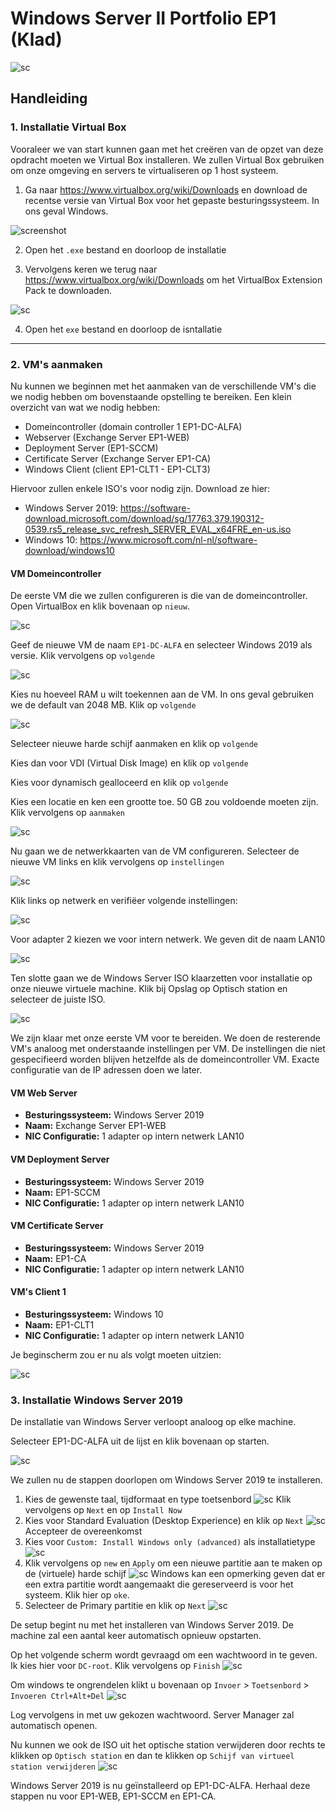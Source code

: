# Windows Server II Portfolio EP1 (Klad)



![sc](img/01.jpg)

## Handleiding

### 1. Installatie Virtual Box

Vooraleer we van start kunnen gaan met het creëren van de opzet van deze opdracht moeten we Virtual Box installeren. We zullen Virtual Box gebruiken om onze omgeving en servers te virtualiseren op 1 host systeem.

1. Ga naar <https://www.virtualbox.org/wiki/Downloads> en download de recentse versie van Virtual Box voor het gepaste besturingssysteem. In ons geval Windows.

![screenshot](img/vbox/01.jpg)

2. Open het `.exe` bestand en doorloop de installatie
   
3. Vervolgens keren we terug naar <https://www.virtualbox.org/wiki/Downloads> om het VirtualBox Extension Pack te downloaden.

![sc](img/vbox/02.jpg)

4. Open het `exe` bestand en doorloop de isntallatie

---

### 2. VM's aanmaken

Nu kunnen we beginnen met het aanmaken van de verschillende VM's die we nodig hebben om bovenstaande opstelling te bereiken.
Een klein overzicht van wat we nodig hebben:

- Domeincontroller (domain controller 1 EP1-DC-ALFA)
- Webserver (Exchange Server EP1-WEB)
- Deployment Server (EP1-SCCM)
- Certificate Server (Exchange Server EP1-CA)
- Windows Client (client EP1-CLT1 - EP1-CLT3)

Hiervoor zullen enkele ISO's voor nodig zijn. Download ze hier:

- Windows Server 2019: <https://software-download.microsoft.com/download/sg/17763.379.190312-0539.rs5_release_svc_refresh_SERVER_EVAL_x64FRE_en-us.iso>
- Windows 10: <https://www.microsoft.com/nl-nl/software-download/windows10>

#### VM Domeincontroller

De eerste VM die we zullen configureren is die van de domeincontroller. Open VirtualBox en klik bovenaan op `nieuw`.

![sc](img/VMs/01.jpg)

Geef de nieuwe VM de naam `EP1-DC-ALFA` en selecteer Windows 2019 als versie. Klik vervolgens op `volgende`

![sc](img/VMs/02.jpg)

Kies nu hoeveel RAM u wilt toekennen aan de VM. In ons geval gebruiken we de default van 2048 MB. Klik op `volgende`

![sc](img/VMs/03.jpg)

Selecteer nieuwe harde schijf aanmaken en klik op `volgende`

Kies dan voor VDI (Virtual Disk Image) en klik op `volgende`

Kies voor dynamisch gealloceerd en klik op `volgende`

Kies een locatie en ken een grootte toe. 50 GB zou voldoende moeten zijn. Klik vervolgens op `aanmaken`

![sc](img/VMs/07.jpg)

Nu gaan we de netwerkkaarten van de VM configureren. Selecteer de nieuwe VM links en klik vervolgens op `instellingen`

![sc](img/VMs/08.jpg)

Klik links op netwerk en verifiëer volgende instellingen:

![sc](img/VMs/09.jpg)

Voor adapter 2 kiezen we voor intern netwerk. We geven dit de naam LAN10

![sc](img/VMs/10.jpg)

Ten slotte gaan we de Windows Server ISO klaarzetten voor installatie op onze nieuwe virtuele machine. Klik bij Opslag op Optisch station en selecteer de juiste ISO.

![sc](img/VMs/11.jpg)

We zijn klaar met onze eerste VM voor te bereiden. We doen de resterende VM's analoog met onderstaande instellingen per VM. De instellingen die niet gespecifieerd worden blijven hetzelfde als de domeincontroller VM. Exacte configuratie van de IP adressen doen we later.

#### VM Web Server

- **Besturingssysteem:** Windows Server 2019
- **Naam:** Exchange Server EP1-WEB
- **NIC Configuratie:** 1 adapter op intern netwerk LAN10

#### VM Deployment Server

- **Besturingssysteem:** Windows Server 2019
- **Naam:** EP1-SCCM
- **NIC Configuratie:** 1 adapter op intern netwerk LAN10

#### VM Certificate Server

- **Besturingssysteem:** Windows Server 2019
- **Naam:** EP1-CA
- **NIC Configuratie:** 1 adapter op intern netwerk LAN10

#### VM's  Client 1

- **Besturingssysteem:** Windows 10
- **Naam:** EP1-CLT1
- **NIC Configuratie:** 1 adapter op intern netwerk LAN10

Je beginscherm zou er nu als volgt moeten uitzien:

![sc](img/VMs/12.jpg)

### 3. Installatie Windows Server 2019

De installatie van Windows Server verloopt analoog op elke machine.

Selecteer EP1-DC-ALFA uit de lijst en klik bovenaan op starten.

![sc](img/WinServ19/01.jpg)

We zullen nu de stappen doorlopen om Windows Server 2019 te installeren.

1. Kies de gewenste taal, tijdformaat en type toetsenbord ![sc](img/WinServ19/02.jpg) Klik vervolgens op `Next` en op `Install Now`
2. Kies voor Standard Evaluation (Desktop Experience) en klik op `Next` ![sc](img/WinServ19/03.jpg) Accepteer de overeenkomst
3. Kies voor `Custom: Install Windows only (advanced)` als installatietype ![sc](img/WinServ19/04.jpg)
4. Klik vervolgens op `new` en `Apply` om een nieuwe partitie aan te maken op de (virtuele) harde schijf ![sc](img/WinServ19/05.jpg) Windows kan een opmerking geven dat er een extra partitie wordt aangemaakt die gereserveerd is voor het systeem. Klik hier op `oke`.
5. Selecteer de Primary partitie en klik op `Next` ![sc](img/WinServ19/06.jpg)

De setup begint nu met het installeren van Windows Server 2019. De machine zal een aantal keer automatisch opnieuw opstarten.

Op het volgende scherm wordt gevraagd om een wachtwoord in te geven. Ik kies hier voor `DC-root`. Klik vervolgens op `Finish` ![sc](img/WinServ19/07.jpg)

Om windows te ongrendelen klikt u bovenaan op `Invoer` > `Toetsenbord` > `Invoeren Ctrl+Alt+Del` ![sc](img/WinServ19/08.jpg)

Log vervolgens in met uw gekozen wachtwoord. Server Manager zal automatisch openen.

Nu kunnen we ook de ISO uit het optische station verwijderen door rechts te klikken op `Optisch station` en dan te klikken op `Schijf van virtueel station verwijderen` ![sc](img/WinServ19/09.jpg)

Windows Server 2019 is nu geïnstalleerd op EP1-DC-ALFA. Herhaal deze stappen nu voor EP1-WEB, EP1-SCCM en EP1-CA.
